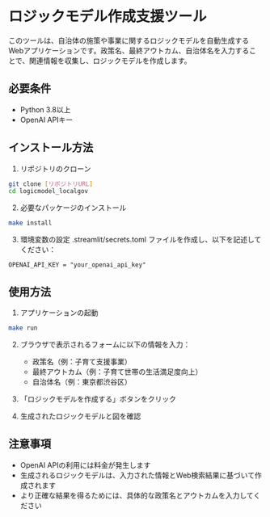 # ロジックモデル作成支援ツール

このツールは、自治体の施策や事業に関するロジックモデルを自動生成するWebアプリケーションです。政策名、最終アウトカム、自治体名を入力することで、関連情報を収集し、ロジックモデルを作成します。

## 必要条件

- Python 3.8以上
- OpenAI APIキー

## インストール方法

1. リポジトリのクローン
```bash
git clone [リポジトリURL]
cd logicmodel_localgov
```

2. 必要なパッケージのインストール

```bash
make install
```

3. 環境変数の設定
.streamlit/secrets.toml ファイルを作成し、以下を記述してください：
```
OPENAI_API_KEY = "your_openai_api_key"
```

## 使用方法

1. アプリケーションの起動
```bash
make run
```

2. ブラウザで表示されるフォームに以下の情報を入力：
   - 政策名（例：子育て支援事業）
   - 最終アウトカム（例：子育て世帯の生活満足度向上）
   - 自治体名（例：東京都渋谷区）

3. 「ロジックモデルを作成する」ボタンをクリック

4. 生成されたロジックモデルと図を確認

## 注意事項

- OpenAI APIの利用には料金が発生します
- 生成されるロジックモデルは、入力された情報とWeb検索結果に基づいて作成されます
- より正確な結果を得るためには、具体的な政策名とアウトカムを入力してください
